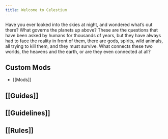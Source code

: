 ```yaml
---
title: Welcome to Celestium
---
```



Have you ever looked into the skies at night, and wondered what’s out there? What governs the planets up above? These are the questions that have been asked by humans for thousands of years, but they have always had to face the reality in front of them, there are gods, spirits, wild animals, all trying to kill them, and they must survive. What connects these two worlds, the heavens and the earth, or are they even connected at all?



## Custom Mods
- [[Mods]]

## [[Guides]]

## [[Guidelines]]

## [[Rules]]




